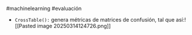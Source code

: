 #machinelearning #evaluación
- `CrossTable():` genera métricas de matrices de confusión, tal que así:![[Pasted image 20250314124726.png]]
